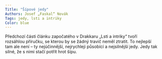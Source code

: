 ```yaml
---
Title: "Šípové jedy"
Authors: Josef „Faskal“ Novák
Tags: jedy, lsti a intriky
Color: blue
---
```

Předchozí části článku započatého v Drakkaru
„Lsti a intriky“ tvoří rozsáhlou příručku, se
kterou by se žádný travič neměl ztratit. To nejlepší
tam ale není – ty nejúčinnější, nejrychleji
působící a nejsilnější jedy. Jedy tak silné, že s
nimi stačí potřít hrot šípu.
